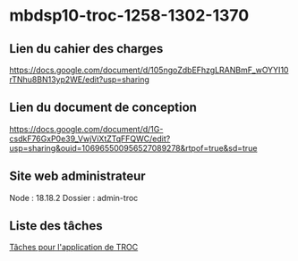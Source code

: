 # mbdsp10-troc-1258-1302-1370

## Lien du cahier des charges
https://docs.google.com/document/d/105ngoZdbEFhzgLRANBmF_wOYYI10rTNhu8BN13yp2WE/edit?usp=sharing

## Lien du document de conception
https://docs.google.com/document/d/1G-csdkF76GxP0e39_VwjViXtZTqFFQWC/edit?usp=sharing&ouid=106965500956527089278&rtpof=true&sd=true

## Site web administrateur 
Node : 18.18.2
Dossier : admin-troc

## Liste des tâches
[Tâches pour l'application de TROC](https://docs.google.com/spreadsheets/d/1ouMD0ehFyAmWiOiIJOvK-ZnQkMlIXlhH5XCA-xVH-Hs/edit?gid=0#gid=0)
